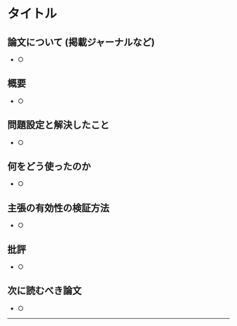 # タイトル

## 論文について (掲載ジャーナルなど)
- ○

## 概要
- ○

## 問題設定と解決したこと
- ○

## 何をどう使ったのか
- ○

## 主張の有効性の検証方法
- ○

## 批評
- ○

## 次に読むべき論文
- ○

---
